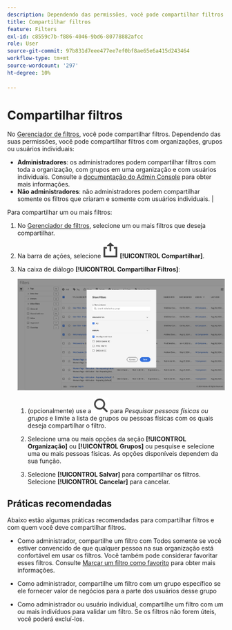 ```yaml
---
description: Dependendo das permissões, você pode compartilhar filtros com organizações, grupos ou usuários individuais.
title: Compartilhar filtros
feature: Filters
exl-id: c8559c7b-f886-4046-9bd6-80778882afcc
role: User
source-git-commit: 97b831d7eee477ee7ef0bf8ae65e6a415d243464
workflow-type: tm+mt
source-wordcount: '297'
ht-degree: 10%

---
```


# Compartilhar filtros

No [Gerenciador de filtros](manage-filters.md), você pode compartilhar filtros. Dependendo das suas permissões, você pode compartilhar filtros com organizações, grupos ou usuários individuais:

* **Administradores**: os administradores podem compartilhar filtros com toda a organização, com grupos em uma organização e com usuários individuais. Consulte a [documentação do Admin Console](https://helpx.adobe.com/br/enterprise/using/manage-products.html) para obter mais informações.
* **Não administradores**: não administradores podem compartilhar somente os filtros que criaram e somente com usuários individuais. |

Para compartilhar um ou mais filtros:

1. No [Gerenciador de filtros](manage-filters.md), selecione um ou mais filtros que deseja compartilhar.
1. Na barra de ações, selecione ![Compartilhar](/help/assets/icons/ShareAlt.svg) **[!UICONTROL Compartilhar]**.
1. Na caixa de diálogo **[!UICONTROL Compartilhar Filtros]**:

   ![Caixa de diálogo Compartilhar Filtros](assets/share-filter-dialog.png)

   1. (opcionalmente) use a ![Pesquisa](/help/assets/icons/Search.svg) para *Pesquisar pessoas físicas ou grupos* e limite a lista de grupos ou pessoas físicas com os quais deseja compartilhar o filtro.

   1. Selecione uma ou mais opções da seção **[!UICONTROL Organização]** ou **[!UICONTROL Grupos]** ou pesquise e selecione uma ou mais pessoas físicas. As opções disponíveis dependem da sua função.

   1. Selecione **[!UICONTROL Salvar]** para compartilhar os filtros. Selecione **[!UICONTROL Cancelar]** para cancelar.

## Práticas recomendadas

Abaixo estão algumas práticas recomendadas para compartilhar filtros e com quem você deve compartilhar filtros.

* Como administrador, compartilhe um filtro com Todos somente se você estiver convencido de que qualquer pessoa na sua organização está confortável em usar os filtros. Você também pode considerar favoritar esses filtros. Consulte [Marcar um filtro como favorito](filters-favorite.md) para obter mais informações.

* Como administrador, compartilhe um filtro com um grupo específico se ele fornecer valor de negócios para a parte dos usuários desse grupo

* Como administrador ou usuário individual, compartilhe um filtro com um ou mais indivíduos para validar um filtro. Se os filtros não forem úteis, você poderá excluí-los.
